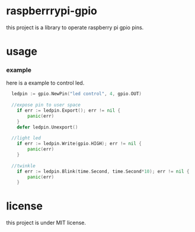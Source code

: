 # raspberrrypi-gpio

this project is a library to operate raspberry pi gpio pins.


# usage

### example 
here is a example to control led.

```GO
  ledpin := gpio.NewPin("led control", 4, gpio.OUT)
  
  //expose pin to user space
	if err := ledpin.Export(); err != nil {
		panic(err)
	}
	defer ledpin.Unexport()
  
  //light led
	if err := ledpin.Write(gpio.HIGH); err != nil {
		panic(err)
	}
  
  //twinkle
	if err := ledpin.Blink(time.Second, time.Second*10); err != nil {
		panic(err)
	}
```

# license
this project is under MIT license.
